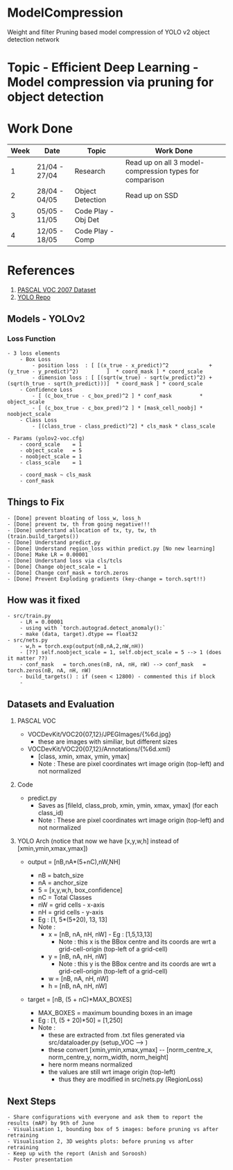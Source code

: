 # ModelCompression
Weight and filter Pruning based model compression of YOLO v2 object detection network

# Topic - Efficient Deep Learning - Model compression via pruning for object detection

# Work Done
| Week |      Date       |      Topic            |                        Work Done                       |
| ---- | --------------- | ---------------       | -----------------------------------------------------  |  
|   1  |  21/04 - 27/04  |   Research            | Read up on all 3 model-compression types for comparison|
|   2  |  28/04 - 04/05  |   Object Detection    | Read up on SSD  |   
|   3  |  05/05 - 11/05  |   Code Play - Obj Det |   |
|   4  |  12/05 - 18/05  |   Code Play - Comp    |   |

# References
1. [PASCAL VOC 2007 Dataset](http://host.robots.ox.ac.uk/pascal/VOC/voc2007/index.html)
2. [YOLO Repo](https://github.com/xiongzihua/pytorch-YOLO-v1/blob/master/dataset.py)

## Models - YOLOv2
### Loss Function
    - 3 loss elements
        - Box Loss
            - position loss  : [ [(x_true - x_predict)^2             + (y_true - y_predict)^2)         ]  * coord_mask ] * coord_scale
            - dimension loss : [ [(sqrt(w_true) - sqrt(w_predict)^2) + (sqrt(h_true - sqrt(h_predict)))]  * coord_mask ] * coord_scale
        - Confidence Loss
            - [ (c_box_true - c_box_pred)^2 ] * conf_mask         * object_scale
            - [ (c_box_true - c_box_pred)^2 ] * [mask_cell_noobj] * noobject_scale
        - Class Loss
            - [(class_true - class_predict)^2] * cls_mask * class_scale
    
    - Params (yolov2-voc.cfg)
        - coord_scale    = 1 
        - object_scale   = 5
        - noobject_scale = 1 
        - class_scale    = 1

        - coord_mask ~ cls_mask
        - conf_mask

## Things to Fix
    - [Done] prevent bloating of loss_w, loss_h 
    - [Done] prevent tw, th from going negative!!!
    - [Done] understand allocation of tx, ty, tw, th (train.build_targets())
    - [Done] Understand predict.py
    - [Done] Understand region_loss within predict.py [No new learning]
    - [Done] Make LR = 0.00001
    - [Done] Understand loss via cls/tcls
    - [Done] Change object_scale = 1
    - [Done] Change conf_mask = torch.zeros 
    - [Done] Prevent Exploding gradients (key-change = torch.sqrt!!)

## How was it fixed
    - src/train.py
        - LR = 0.00001
        - using with `torch.autograd.detect_anomaly():`
        - make (data, target).dtype == float32
    - src/nets.py
        - w,h = torch.exp(output(nB,nA,2,nW,nH))
        - [??] self.noobject_scale = 1, self.object_scale = 5 --> 1 (does it matter ??)
        - conf_mask   = torch.ones(nB, nA, nH, nW) --> conf_mask   = torch.zeros(nB, nA, nH, nW) 
        - build_targets() : if (seen < 12800) - commented this if block
        - 


## Datasets and Evaluation
1. PASCAL VOC
    - VOCDevKit/VOC20{07,12}/JPEGImages/{%6d.jpg}
        - these are images with similiar, but different sizes
    - VOCDevKit/VOC20{07,12}/Annotations/{%6d.xml}
        - [class, xmin, xmax, ymin, ymax]
        - Note : These are pixel coordinates wrt image origin (top-left) and not normalized

3. Code
    - predict.py
        - Saves as [fileId, class_prob, xmin, ymin, xmax, ymax] (for each class_id)
        - Note : These are pixel coordinates wrt image origin (top-left) and not normalized

2. YOLO Arch (notice that now we have [x,y,w,h] instead of [xmin,ymin,xmax,ymax])
    - output = [nB,nA*(5+nC),nW,NH]
        - nB = batch_size
        - nA = anchor_size
        - 5 = [x,y,w,h, box_confidence] 
        - nC = Total Classes 
        - nW = grid cells - x-axis
        - nH = grid cells - y-axis
        - Eg : [1, 5*(5+20), 13, 13]
        - Note : 
            - x = [nB, nA, nH, nW] - Eg : [1,5,13,13]
                - Note : this x is the BBox centre and its coords are wrt a grid-cell-origin (top-left of a grid-cell)
            - y = [nB, nA, nH, nW]
                - Note : this y is the BBox centre and its coords are wrt a grid-cell-origin (top-left of a grid-cell)
            - w = [nB, nA, nH, nW]
            - h = [nB, nA, nH, nW]

    - target = [nB, (5 + nC)*MAX_BOXES]
        - MAX_BOXES = maximum bounding boxes in an image
        - Eg : [1, (5 + 20)*50] = [1,250]
        - Note : 
            - these are extracted from .txt files generated via src/dataloader.py (setup_VOC --> )
            - these convert [xmin,ymin,xmax,ymax] -- [norm_centre_x, norm_centre_y, norm_width, norm_height]
            - here norm means normalized
            - the values are still wrt image origin (top-left)
                - thus they are modified in src/nets.py (RegionLoss)


## Next Steps 
    - Share configurations with everyone and ask them to report the results (mAP) by 9th of June
    - Visualisation 1, bounding box of 5 images: before pruning vs after retraining
    - Visualisation 2, 3D weights plots: before pruning vs after retraining
    - Keep up with the report (Anish and Soroosh)
    - Poster presentation

